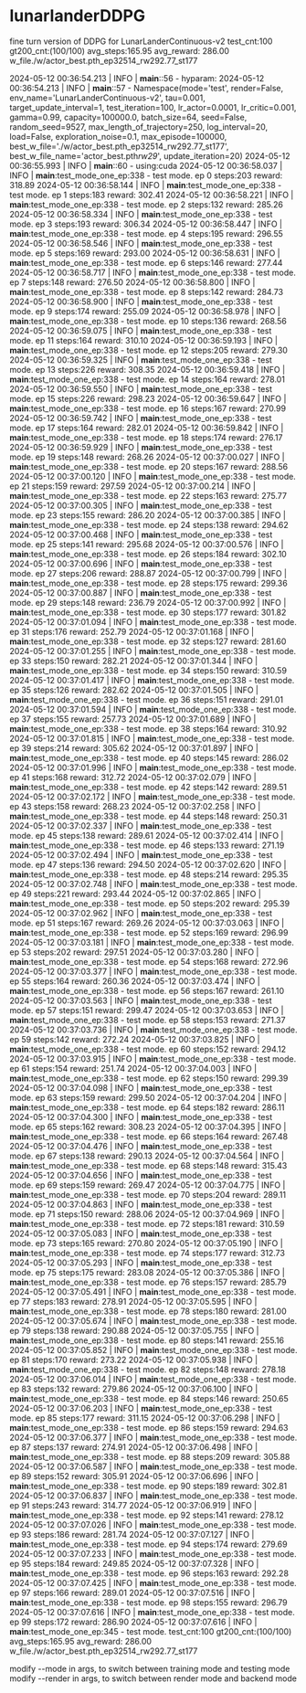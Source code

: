 # lunarlanderDDPG
fine turn version of DDPG for LunarLanderContinuous-v2
test_cnt:100 gt200_cnt:(100/100) avg_steps:165.95 avg_reward: 286.00 w_file./w/actor_best.pth_ep32514_rw292.77_st177

2024-05-12 00:36:54.213 | INFO     | __main__:<module>:56 - hyparam:
2024-05-12 00:36:54.213 | INFO     | __main__:<module>:57 - Namespace(mode='test', render=False, env_name='LunarLanderContinuous-v2', tau=0.001, target_update_interval=1, test_iteration=100, lr_actor=0.0001, lr_critic=0.001, gamma=0.99, capacity=100000.0, batch_size=64, seed=False, random_seed=9527, max_length_of_trajectory=250, log_interval=20, load=False, exploration_noise=0.1, max_episode=100000, best_w_file='./w/actor_best.pth_ep32514_rw292.77_st177', best_w_file_name='actor_best.pth*rw29*', update_iteration=20)
2024-05-12 00:36:55.993 | INFO     | __main__:<module>:60 - using:cuda
2024-05-12 00:36:58.037 | INFO     | __main__:test_mode_one_ep:338 - test mode. ep  0 steps:203 reward: 318.89
2024-05-12 00:36:58.144 | INFO     | __main__:test_mode_one_ep:338 - test mode. ep  1 steps:183 reward: 302.41
2024-05-12 00:36:58.221 | INFO     | __main__:test_mode_one_ep:338 - test mode. ep  2 steps:132 reward: 285.26
2024-05-12 00:36:58.334 | INFO     | __main__:test_mode_one_ep:338 - test mode. ep  3 steps:193 reward: 306.34
2024-05-12 00:36:58.447 | INFO     | __main__:test_mode_one_ep:338 - test mode. ep  4 steps:195 reward: 296.55
2024-05-12 00:36:58.546 | INFO     | __main__:test_mode_one_ep:338 - test mode. ep  5 steps:169 reward: 293.00
2024-05-12 00:36:58.631 | INFO     | __main__:test_mode_one_ep:338 - test mode. ep  6 steps:146 reward: 277.44
2024-05-12 00:36:58.717 | INFO     | __main__:test_mode_one_ep:338 - test mode. ep  7 steps:148 reward: 276.50
2024-05-12 00:36:58.800 | INFO     | __main__:test_mode_one_ep:338 - test mode. ep  8 steps:142 reward: 284.73
2024-05-12 00:36:58.900 | INFO     | __main__:test_mode_one_ep:338 - test mode. ep  9 steps:174 reward: 255.09
2024-05-12 00:36:58.978 | INFO     | __main__:test_mode_one_ep:338 - test mode. ep 10 steps:136 reward: 268.56
2024-05-12 00:36:59.075 | INFO     | __main__:test_mode_one_ep:338 - test mode. ep 11 steps:164 reward: 310.10
2024-05-12 00:36:59.193 | INFO     | __main__:test_mode_one_ep:338 - test mode. ep 12 steps:205 reward: 279.30
2024-05-12 00:36:59.325 | INFO     | __main__:test_mode_one_ep:338 - test mode. ep 13 steps:226 reward: 308.35
2024-05-12 00:36:59.418 | INFO     | __main__:test_mode_one_ep:338 - test mode. ep 14 steps:164 reward: 278.01
2024-05-12 00:36:59.550 | INFO     | __main__:test_mode_one_ep:338 - test mode. ep 15 steps:226 reward: 298.23
2024-05-12 00:36:59.647 | INFO     | __main__:test_mode_one_ep:338 - test mode. ep 16 steps:167 reward: 270.99
2024-05-12 00:36:59.742 | INFO     | __main__:test_mode_one_ep:338 - test mode. ep 17 steps:164 reward: 282.01
2024-05-12 00:36:59.842 | INFO     | __main__:test_mode_one_ep:338 - test mode. ep 18 steps:174 reward: 276.17
2024-05-12 00:36:59.929 | INFO     | __main__:test_mode_one_ep:338 - test mode. ep 19 steps:148 reward: 268.26
2024-05-12 00:37:00.027 | INFO     | __main__:test_mode_one_ep:338 - test mode. ep 20 steps:167 reward: 288.56
2024-05-12 00:37:00.120 | INFO     | __main__:test_mode_one_ep:338 - test mode. ep 21 steps:159 reward: 297.59
2024-05-12 00:37:00.214 | INFO     | __main__:test_mode_one_ep:338 - test mode. ep 22 steps:163 reward: 275.77
2024-05-12 00:37:00.305 | INFO     | __main__:test_mode_one_ep:338 - test mode. ep 23 steps:155 reward: 286.20
2024-05-12 00:37:00.385 | INFO     | __main__:test_mode_one_ep:338 - test mode. ep 24 steps:138 reward: 294.62
2024-05-12 00:37:00.468 | INFO     | __main__:test_mode_one_ep:338 - test mode. ep 25 steps:141 reward: 295.68
2024-05-12 00:37:00.576 | INFO     | __main__:test_mode_one_ep:338 - test mode. ep 26 steps:184 reward: 302.10
2024-05-12 00:37:00.696 | INFO     | __main__:test_mode_one_ep:338 - test mode. ep 27 steps:206 reward: 288.87
2024-05-12 00:37:00.799 | INFO     | __main__:test_mode_one_ep:338 - test mode. ep 28 steps:175 reward: 299.36
2024-05-12 00:37:00.887 | INFO     | __main__:test_mode_one_ep:338 - test mode. ep 29 steps:148 reward: 236.79
2024-05-12 00:37:00.992 | INFO     | __main__:test_mode_one_ep:338 - test mode. ep 30 steps:177 reward: 301.82
2024-05-12 00:37:01.094 | INFO     | __main__:test_mode_one_ep:338 - test mode. ep 31 steps:176 reward: 252.79
2024-05-12 00:37:01.168 | INFO     | __main__:test_mode_one_ep:338 - test mode. ep 32 steps:127 reward: 281.60
2024-05-12 00:37:01.255 | INFO     | __main__:test_mode_one_ep:338 - test mode. ep 33 steps:150 reward: 282.21
2024-05-12 00:37:01.344 | INFO     | __main__:test_mode_one_ep:338 - test mode. ep 34 steps:150 reward: 310.59
2024-05-12 00:37:01.417 | INFO     | __main__:test_mode_one_ep:338 - test mode. ep 35 steps:126 reward: 282.62
2024-05-12 00:37:01.505 | INFO     | __main__:test_mode_one_ep:338 - test mode. ep 36 steps:151 reward: 291.01
2024-05-12 00:37:01.594 | INFO     | __main__:test_mode_one_ep:338 - test mode. ep 37 steps:155 reward: 257.73
2024-05-12 00:37:01.689 | INFO     | __main__:test_mode_one_ep:338 - test mode. ep 38 steps:164 reward: 310.92
2024-05-12 00:37:01.815 | INFO     | __main__:test_mode_one_ep:338 - test mode. ep 39 steps:214 reward: 305.62
2024-05-12 00:37:01.897 | INFO     | __main__:test_mode_one_ep:338 - test mode. ep 40 steps:145 reward: 286.02
2024-05-12 00:37:01.996 | INFO     | __main__:test_mode_one_ep:338 - test mode. ep 41 steps:168 reward: 312.72
2024-05-12 00:37:02.079 | INFO     | __main__:test_mode_one_ep:338 - test mode. ep 42 steps:142 reward: 289.51
2024-05-12 00:37:02.172 | INFO     | __main__:test_mode_one_ep:338 - test mode. ep 43 steps:158 reward: 268.23
2024-05-12 00:37:02.258 | INFO     | __main__:test_mode_one_ep:338 - test mode. ep 44 steps:148 reward: 250.31
2024-05-12 00:37:02.337 | INFO     | __main__:test_mode_one_ep:338 - test mode. ep 45 steps:138 reward: 289.61
2024-05-12 00:37:02.414 | INFO     | __main__:test_mode_one_ep:338 - test mode. ep 46 steps:133 reward: 271.19
2024-05-12 00:37:02.494 | INFO     | __main__:test_mode_one_ep:338 - test mode. ep 47 steps:136 reward: 294.50
2024-05-12 00:37:02.620 | INFO     | __main__:test_mode_one_ep:338 - test mode. ep 48 steps:214 reward: 295.35
2024-05-12 00:37:02.748 | INFO     | __main__:test_mode_one_ep:338 - test mode. ep 49 steps:221 reward: 293.44
2024-05-12 00:37:02.865 | INFO     | __main__:test_mode_one_ep:338 - test mode. ep 50 steps:202 reward: 295.39
2024-05-12 00:37:02.962 | INFO     | __main__:test_mode_one_ep:338 - test mode. ep 51 steps:167 reward: 269.26
2024-05-12 00:37:03.063 | INFO     | __main__:test_mode_one_ep:338 - test mode. ep 52 steps:169 reward: 296.99
2024-05-12 00:37:03.181 | INFO     | __main__:test_mode_one_ep:338 - test mode. ep 53 steps:202 reward: 297.51
2024-05-12 00:37:03.280 | INFO     | __main__:test_mode_one_ep:338 - test mode. ep 54 steps:168 reward: 272.96
2024-05-12 00:37:03.377 | INFO     | __main__:test_mode_one_ep:338 - test mode. ep 55 steps:164 reward: 260.36
2024-05-12 00:37:03.474 | INFO     | __main__:test_mode_one_ep:338 - test mode. ep 56 steps:167 reward: 261.10
2024-05-12 00:37:03.563 | INFO     | __main__:test_mode_one_ep:338 - test mode. ep 57 steps:151 reward: 299.47
2024-05-12 00:37:03.653 | INFO     | __main__:test_mode_one_ep:338 - test mode. ep 58 steps:153 reward: 271.37
2024-05-12 00:37:03.736 | INFO     | __main__:test_mode_one_ep:338 - test mode. ep 59 steps:142 reward: 272.24
2024-05-12 00:37:03.825 | INFO     | __main__:test_mode_one_ep:338 - test mode. ep 60 steps:152 reward: 294.12
2024-05-12 00:37:03.915 | INFO     | __main__:test_mode_one_ep:338 - test mode. ep 61 steps:154 reward: 251.74
2024-05-12 00:37:04.003 | INFO     | __main__:test_mode_one_ep:338 - test mode. ep 62 steps:150 reward: 299.39
2024-05-12 00:37:04.098 | INFO     | __main__:test_mode_one_ep:338 - test mode. ep 63 steps:159 reward: 299.50
2024-05-12 00:37:04.204 | INFO     | __main__:test_mode_one_ep:338 - test mode. ep 64 steps:182 reward: 286.11
2024-05-12 00:37:04.300 | INFO     | __main__:test_mode_one_ep:338 - test mode. ep 65 steps:162 reward: 308.23
2024-05-12 00:37:04.395 | INFO     | __main__:test_mode_one_ep:338 - test mode. ep 66 steps:164 reward: 267.48
2024-05-12 00:37:04.476 | INFO     | __main__:test_mode_one_ep:338 - test mode. ep 67 steps:138 reward: 290.13
2024-05-12 00:37:04.564 | INFO     | __main__:test_mode_one_ep:338 - test mode. ep 68 steps:148 reward: 315.43
2024-05-12 00:37:04.656 | INFO     | __main__:test_mode_one_ep:338 - test mode. ep 69 steps:159 reward: 269.47
2024-05-12 00:37:04.775 | INFO     | __main__:test_mode_one_ep:338 - test mode. ep 70 steps:204 reward: 289.11
2024-05-12 00:37:04.863 | INFO     | __main__:test_mode_one_ep:338 - test mode. ep 71 steps:150 reward: 288.06
2024-05-12 00:37:04.969 | INFO     | __main__:test_mode_one_ep:338 - test mode. ep 72 steps:181 reward: 310.59
2024-05-12 00:37:05.083 | INFO     | __main__:test_mode_one_ep:338 - test mode. ep 73 steps:165 reward: 270.80
2024-05-12 00:37:05.190 | INFO     | __main__:test_mode_one_ep:338 - test mode. ep 74 steps:177 reward: 312.73
2024-05-12 00:37:05.293 | INFO     | __main__:test_mode_one_ep:338 - test mode. ep 75 steps:175 reward: 283.08
2024-05-12 00:37:05.386 | INFO     | __main__:test_mode_one_ep:338 - test mode. ep 76 steps:157 reward: 285.79
2024-05-12 00:37:05.491 | INFO     | __main__:test_mode_one_ep:338 - test mode. ep 77 steps:183 reward: 278.91
2024-05-12 00:37:05.595 | INFO     | __main__:test_mode_one_ep:338 - test mode. ep 78 steps:180 reward: 281.00
2024-05-12 00:37:05.674 | INFO     | __main__:test_mode_one_ep:338 - test mode. ep 79 steps:138 reward: 290.88
2024-05-12 00:37:05.755 | INFO     | __main__:test_mode_one_ep:338 - test mode. ep 80 steps:141 reward: 255.16
2024-05-12 00:37:05.852 | INFO     | __main__:test_mode_one_ep:338 - test mode. ep 81 steps:170 reward: 273.22
2024-05-12 00:37:05.938 | INFO     | __main__:test_mode_one_ep:338 - test mode. ep 82 steps:148 reward: 278.18
2024-05-12 00:37:06.014 | INFO     | __main__:test_mode_one_ep:338 - test mode. ep 83 steps:132 reward: 279.86
2024-05-12 00:37:06.100 | INFO     | __main__:test_mode_one_ep:338 - test mode. ep 84 steps:146 reward: 250.65
2024-05-12 00:37:06.203 | INFO     | __main__:test_mode_one_ep:338 - test mode. ep 85 steps:177 reward: 311.15
2024-05-12 00:37:06.298 | INFO     | __main__:test_mode_one_ep:338 - test mode. ep 86 steps:159 reward: 294.63
2024-05-12 00:37:06.377 | INFO     | __main__:test_mode_one_ep:338 - test mode. ep 87 steps:137 reward: 274.91
2024-05-12 00:37:06.498 | INFO     | __main__:test_mode_one_ep:338 - test mode. ep 88 steps:209 reward: 305.88
2024-05-12 00:37:06.587 | INFO     | __main__:test_mode_one_ep:338 - test mode. ep 89 steps:152 reward: 305.91
2024-05-12 00:37:06.696 | INFO     | __main__:test_mode_one_ep:338 - test mode. ep 90 steps:189 reward: 302.81
2024-05-12 00:37:06.837 | INFO     | __main__:test_mode_one_ep:338 - test mode. ep 91 steps:243 reward: 314.77
2024-05-12 00:37:06.919 | INFO     | __main__:test_mode_one_ep:338 - test mode. ep 92 steps:141 reward: 278.12
2024-05-12 00:37:07.026 | INFO     | __main__:test_mode_one_ep:338 - test mode. ep 93 steps:186 reward: 281.74
2024-05-12 00:37:07.127 | INFO     | __main__:test_mode_one_ep:338 - test mode. ep 94 steps:174 reward: 279.69
2024-05-12 00:37:07.233 | INFO     | __main__:test_mode_one_ep:338 - test mode. ep 95 steps:184 reward: 249.85
2024-05-12 00:37:07.328 | INFO     | __main__:test_mode_one_ep:338 - test mode. ep 96 steps:163 reward: 292.28
2024-05-12 00:37:07.425 | INFO     | __main__:test_mode_one_ep:338 - test mode. ep 97 steps:166 reward: 289.01
2024-05-12 00:37:07.516 | INFO     | __main__:test_mode_one_ep:338 - test mode. ep 98 steps:155 reward: 296.79
2024-05-12 00:37:07.616 | INFO     | __main__:test_mode_one_ep:338 - test mode. ep 99 steps:172 reward: 286.90
2024-05-12 00:37:07.616 | INFO     | __main__:test_mode_one_ep:345 - test mode. test_cnt:100 gt200_cnt:(100/100) avg_steps:165.95 avg_reward: 286.00 w_file./w/actor_best.pth_ep32514_rw292.77_st177

modify --mode in args, to switch between training mode and testing mode
modify --render in args, to switch between render mode and backend mode
